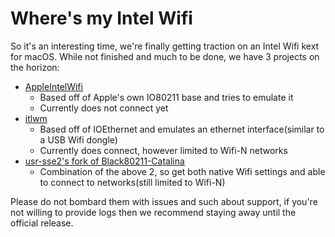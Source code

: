 # Where's my Intel Wifi

So it's an interesting time, we're finally getting traction on an Intel Wifi kext for macOS. While not finished and much to be done, we have 3 projects on the horizon:

* [AppleIntelWifi](https://intelwifi.0xcc.pw/)
  * Based off of Apple's own IO80211 base and tries to emulate it
  * Currently does not connect yet
* [itlwm](https://github.com/OpenIntelWireless/itlwm)
  * Based off of IOEthernet and emulates an ethernet interface(similar to a USB Wifi dongle)
  * Currently does connect, however limited to Wifi-N networks
* [usr-sse2's fork of Black80211-Catalina](https://github.com/usr-sse2/Black80211-Catalina)
  * Combination of the above 2, so get both native Wifi settings and able to connect to networks(still limited to Wifi-N)

Please do not bombard them with issues and such about support, if you're not willing to provide logs then we recommend staying away until the official release.
